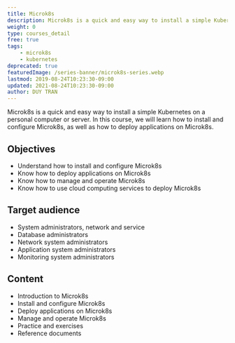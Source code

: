 ```yaml
---
title: Microk8s
description: Microk8s is a quick and easy way to install a simple Kubernetes on a personal computer or server. In this course, we will learn how to install and configure Microk8s, as well as how to deploy applications on Microk8s.
weight: 0
type: courses_detail
free: true
tags: 
    - microk8s
    - kubernetes
deprecated: true
featuredImage: /series-banner/microk8s-series.webp
lastmod: 2019-08-24T10:23:30-09:00
updated: 2021-08-24T10:23:30-09:00
author: DUY TRAN
---
```


Microk8s is a quick and easy way to install a simple Kubernetes on a personal computer or server. In this course, we will learn how to install and configure Microk8s, as well as how to deploy applications on Microk8s.


## Objectives

- Understand how to install and configure Microk8s
- Know how to deploy applications on Microk8s
- Know how to manage and operate Microk8s
- Know how to use cloud computing services to deploy Microk8s

## Target audience

- System administrators, network and service
- Database administrators
- Network system administrators
- Application system administrators
- Monitoring system administrators

## Content

- Introduction to Microk8s
- Install and configure Microk8s
- Deploy applications on Microk8s
- Manage and operate Microk8s
- Practice and exercises
- Reference documents

